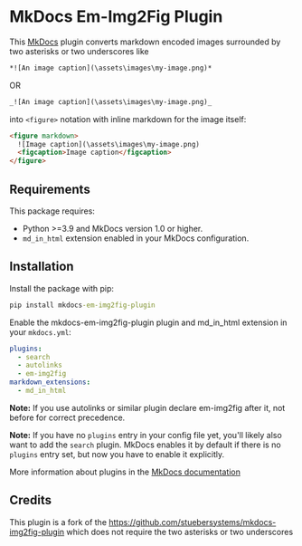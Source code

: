 # MkDocs Em-Img2Fig Plugin

This [MkDocs](https://www.mkdocs.org) plugin converts markdown encoded images surrounded by two asterisks or two underscores like

``` markdown
*![An image caption](\assets\images\my-image.png)*
```
OR
``` markdown
_![An image caption](\assets\images\my-image.png)_

```

into `<figure>` notation with inline markdown for the image itself:

``` html
<figure markdown>
  ![Image caption](\assets\images\my-image.png)
  <figcaption>Image caption</figcaption>
</figure>
```

## Requirements

This package requires:
* Python >=3.9 and MkDocs version 1.0 or higher.  
* `md_in_html` extension enabled in your MkDocs configuration.

## Installation

Install the package with pip:
  
``` cmd
pip install mkdocs-em-img2fig-plugin
```

Enable the mkdocs-em-img2fig-plugin plugin and md_in_html extension in your `mkdocs.yml`:

``` yaml
plugins:
  - search
  - autolinks
  - em-img2fig
markdown_extensions:
  - md_in_html
```
**Note:** If you use autolinks or similar plugin declare em-img2fig after it, not before for correct precedence.

**Note:** If you have no `plugins` entry in your config file yet, you'll likely also want to add the `search` plugin. MkDocs enables it by default if there is no `plugins` entry set, but now you have to enable it explicitly.

More information about plugins in the [MkDocs documentation](https://www.mkdocs.org/user-guide/plugins/)

## Credits
This plugin is a fork of the https://github.com/stuebersystems/mkdocs-img2fig-plugin which does not require the two asterisks or two underscores
